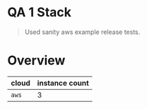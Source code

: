 # QA 1 Stack

> Used sanity aws example release tests.

# Overview

| cloud | instance count |
|-- | --|
| `aws` | 3 |
